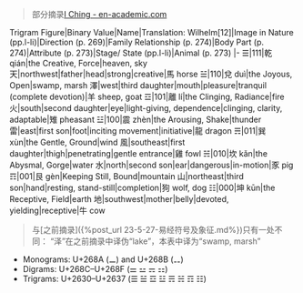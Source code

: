 >部分摘录[I Ching - en-academic.com](https://en-academic.com/dic.nsf/enwiki/9184)

Trigram Figure|Binary Value|Name|Translation: Wilhelm[12]|Image in Nature (pp.l-li)|Direction (p. 269)|Family Relationship (p. 274)|Body Part (p. 274)|Attribute (p. 273)|Stage/ State (pp.l-li)|Animal (p. 273)
|-
☰|111|乾 qián|the Creative, Force|heaven, sky 天|northwest|father|head|strong|creative|馬 horse
☱|110|兌 duì|the Joyous, Open|swamp, marsh 澤|west|third daughter|mouth|pleasure|tranquil (complete devotion)|羊 sheep, goat
☲|101|離 lí|the Clinging, Radiance|fire 火|south|second daughter|eye|light-giving, dependence|clinging, clarity, adaptable|雉 pheasant
☳|100|震 zhèn|the Arousing, Shake|thunder 雷|east|first son|foot|inciting movement|initiative|龍 dragon
☴|011|巽 xùn|the Gentle, Ground|wind 風|southeast|first daughter|thigh|penetrating|gentle entrance|雞 fowl
☵|010|坎 kǎn|the Abysmal, Gorge|water 水|north|second son|ear|dangerous|in-motion|豕 pig
☶|001|艮 gèn|Keeping Still, Bound|mountain 山|northeast|third son|hand|resting, stand-still|completion|狗 wolf, dog
☷|000|坤 kūn|the Receptive, Field|earth 地|southwest|mother|belly|devoted, yielding|receptive|牛 cow

>与[之前摘录]({%post_url 23-5-27-易经符号及象征.md%})只有一处不同：
“泽”在之前摘录中译伪“lake”，本表中译为“swamp, marsh”

- Monograms: U+268A (⚊) and U+268B (⚋)
- Digrams: U+268C–U+268F (⚌ ⚍ ⚎ ⚏)
- Trigrams: U+2630–U+2637 (☰ ☱ ☲ ☳ ☴ ☵ ☶ ☷)
